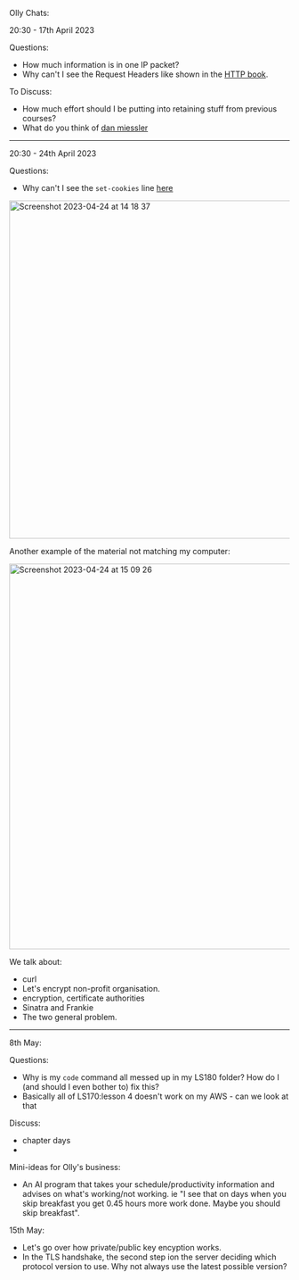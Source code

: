 Olly Chats:

20:30 - 17th April 2023 

Questions:

- How much information is in one IP packet?
- Why can't I see the Request Headers like shown in the [HTTP book](https://launchschool.com/books/http/read/statefulness).

To Discuss:

- How much effort should I be putting into retaining stuff from previous courses?
- What do you think of [dan miessler](https://danielmiessler.com/blog/the-dangers-of-abruptly-destroying-meaning-structures/)
-----------------
20:30 - 24th April 2023

Questions:

- Why can't I see the `set-cookies` line [here](https://www.brightonandhovealbion.com/)

<img width="606" alt="Screenshot 2023-04-24 at 14 18 37" src="https://user-images.githubusercontent.com/78854926/234008160-36d2024b-fc19-4584-9162-8d655a1482a2.png">

Another example of the material not matching my computer:

<img width="691" alt="Screenshot 2023-04-24 at 15 09 26" src="https://user-images.githubusercontent.com/78854926/234021881-befdcdff-c10a-49fc-8b54-648cafc7a77a.png">


We talk about:

- curl
- Let's encrypt non-profit organisation.
- encryption, certificate authorities
- Sinatra and Frankie
- The two general problem.
-----------------
8th May:

Questions:

- Why is my `code` command all messed up in my LS180 folder? How do I (and should I even bother to) fix this?
- Basically all of LS170:lesson 4 doesn't work on my AWS - can we look at that

Discuss:

- chapter days
- 

Mini-ideas for Olly's business:

- An AI program that takes your schedule/productivity information and advises on what's working/not working. ie "I see that on days when you skip breakfast you get 0.45 hours more work done. Maybe you should skip breakfast".

15th May:

- Let's go over how private/public key encyption works.
- In the TLS handshake, the second step ion the server deciding which protocol version to use. Why not always use the latest possible version?

